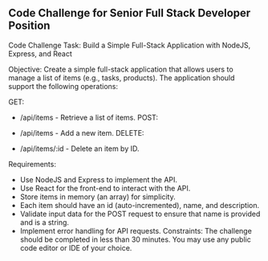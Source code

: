 ## Code Challenge for Senior Full Stack Developer Position
Code Challenge
Task: Build a Simple Full-Stack Application with NodeJS, Express, and React

Objective: Create a simple full-stack application that allows users to manage a list of items (e.g., tasks, products). The application should support the following operations:

GET:

- /api/items - Retrieve a list of items.
POST:

- /api/items - Add a new item.
DELETE:

- /api/items/:id - Delete an item by ID.

Requirements:
- Use NodeJS and Express to implement the API.
- Use React for the front-end to interact with the API.
- Store items in memory (an array) for simplicity.
- Each item should have an id (auto-incremented), name, and description.
- Validate input data for the POST request to ensure that name is provided and is a string.
- Implement error handling for API requests.
Constraints:
The challenge should be completed in less than 30 minutes.
You may use any public code editor or IDE of your choice.


